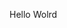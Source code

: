 Hello Wolrd







































































































































































































































































































































































































































































































































































































































































































































































































































































































































